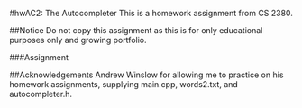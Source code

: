 #hwAC2: The Autocompleter
This is a homework assignment from CS 2380.

##Notice
Do not copy this assignment as this is for only educational purposes only and growing portfolio.

###Assignment

##Acknowledgements
Andrew Winslow for allowing me to practice on his homework assignments, supplying main.cpp, words2.txt, and autocompleter.h.